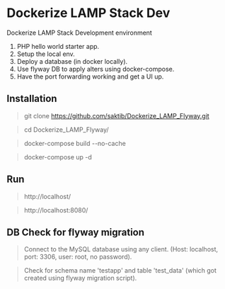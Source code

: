 # Dockerize LAMP Stack Dev
Dockerize LAMP Stack Development environment

1. PHP hello world starter app.
2. Setup the local env.
3. Deploy a database (in docker locally).
4. Use flyway DB to apply alters using docker-compose.
5. Have the port forwarding working and get a UI up.

## Installation
> git clone https://github.com/saktib/Dockerize_LAMP_Flyway.git

> cd Dockerize_LAMP_Flyway/

> docker-compose build --no-cache

> docker-compose up -d

## Run
> http://localhost/

> http://localhost:8080/

## DB Check for flyway migration

> Connect to the MySQL database using any client. (Host: localhost, port: 3306, user: root, no password).

> Check for schema name 'testapp' and table 'test_data' (which got created using flyway migration script).
